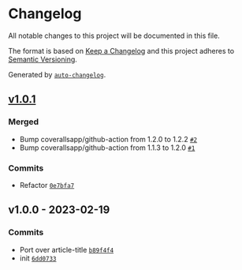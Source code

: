 # Changelog

All notable changes to this project will be documented in this file.

The format is based on [Keep a Changelog](https://keepachangelog.com/en/1.0.0/)
and this project adheres to [Semantic Versioning](https://semver.org/spec/v2.0.0.html).

Generated by [`auto-changelog`](https://github.com/CookPete/auto-changelog).

## [v1.0.1](https://github.com/hifiwi-fi/extract-meta/compare/v1.0.0...v1.0.1)

### Merged

- Bump coverallsapp/github-action from 1.2.0 to 1.2.2 [`#2`](https://github.com/hifiwi-fi/extract-meta/pull/2)
- Bump coverallsapp/github-action from 1.1.3 to 1.2.0 [`#1`](https://github.com/hifiwi-fi/extract-meta/pull/1)

### Commits

- Refactor [`0e7bfa7`](https://github.com/hifiwi-fi/extract-meta/commit/0e7bfa747dada51e447648bb37f4412b1c6fc6ec)

## v1.0.0 - 2023-02-19

### Commits

- Port over article-title [`b89f4f4`](https://github.com/hifiwi-fi/extract-meta/commit/b89f4f4292f3ddc1a32e27407ef3036072964831)
- init [`6dd0733`](https://github.com/hifiwi-fi/extract-meta/commit/6dd0733cbd60d0cf3fb6d558d9f71aad6aae264f)
